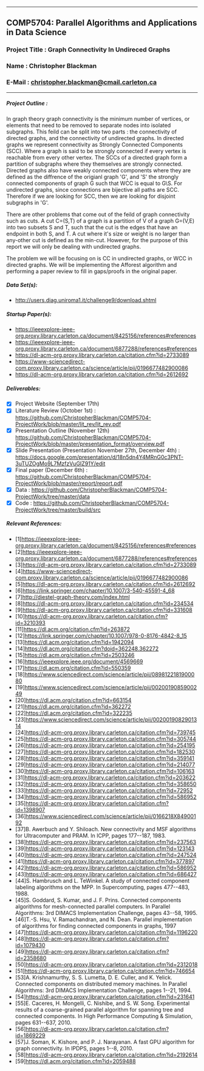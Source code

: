 <hr>

## COMP5704: Parallel Algorithms and Applications in Data Science
### Project Title : Graph Connectivity In Undireced Graphs
### Name : Christopher Blackman
### E-Mail : christopher.blackman@cmail.carleton.ca

<hr>

##### Project Outline : 
In graph theory graph connectivity is the minimum number of vertices, or elements that need to be removed to separate nodes into isolated subgraphs. This feild can be split into two parts : the connectivity of directed graphs, and the connectivity of undirected graphs. In directed graphs we represent connectivity as Strongly Connected Components (SCC). Where a graph is said to be strongly connected if every vertex is reachable from every other vertex. The SCCs of a directed graph form a partition of subgraphs where they themselves are strongly connected. Directed graphs also have weakly connected components where they are defined as the diffrence of the origianl graph 'G', and 'S' the strongly connected components of graph G such that WCC is equal to  G\S. For undirected graphs, since connections are bijective all paths are SCC. Therefore if we are looking for SCC, then we are looking for disjoint subgraphs in 'G'.

There are other problems that come out of the feild of graph connectivity such as cuts.
A cut C=(S,T) of a graph is a partition of V of a graph G=(V,E) into two subsets S and T, such that the cut is the edges that have an endpoint in both S, and T. A cut where it's size or weight is no larger than any-other cut is defined as the min-cut.
However, for the purpose of this report we will only be dealing with undirected graphs.

The problem we will be focusing on is CC in undirected graphs, or WCC in directed graphs. We will be implementing the Afforest algorithm and performing a paper review to fill in gaps/proofs in the original paper.

##### Data Set(s):
- http://users.diag.uniroma1.it/challenge9/download.shtml
 
##### Startup Paper(s):
- https://ieeexplore-ieee-org.proxy.library.carleton.ca/document/8425156/references#references
- https://ieeexplore-ieee-org.proxy.library.carleton.ca/document/6877288/references#references
- https://dl-acm-org.proxy.library.carleton.ca/citation.cfm?id=2733089
- https://www-sciencedirect-com.proxy.library.carleton.ca/science/article/pii/0196677482900086
- https://dl-acm-org.proxy.library.carleton.ca/citation.cfm?id=2612692
##### Deliverables:
  - [x] Project Website (September 17th)
  - [x] Literature Review (October 1st) : https://github.com/ChristopherBlackman/COMP5704-ProjectWork/blob/master/lit_rev/lit_rev.pdf
  - [x] Presentation Outline (November 12th) https://github.com/ChristopherBlackman/COMP5704-ProjectWork/blob/master/presentation_format/overview.pdf
  - [X] Slide Presentation (Presentation November 27th, December 4th) : https://docs.google.com/presentation/d/18n5dn4Y4MRnG0c3PNT-3uTUZOgMo9L7MzfzVuGIZ91Y/edit
  - [x] Final paper (December 6th) : https://github.com/ChristopherBlackman/COMP5704-ProjectWork/blob/master/report/report.pdf
  - [x] Data : https://github.com/ChristopherBlackman/COMP5704-ProjectWork/tree/master/data
  - [x] Code : https://github.com/ChristopherBlackman/COMP5704-ProjectWork/tree/master/build/src
##### Relevant References:
- [1]https://ieeexplore-ieee-org.proxy.library.carleton.ca/document/8425156/references#references
- [2]https://ieeexplore-ieee-org.proxy.library.carleton.ca/document/6877288/references#references
- [3]https://dl-acm-org.proxy.library.carleton.ca/citation.cfm?id=2733089
- [4]https://www-sciencedirect-com.proxy.library.carleton.ca/science/article/pii/0196677482900086
- [5]https://dl-acm-org.proxy.library.carleton.ca/citation.cfm?id=2612692
- [6]https://link.springer.com/chapter/10.1007/3-540-45591-4_68
- [7]http://diestel-graph-theory.com/index.html
- [8]https://dl-acm-org.proxy.library.carleton.ca/citation.cfm?id=234534 
- [9]https://dl-acm-org.proxy.library.carleton.ca/citation.cfm?id=331608
- [10]https://dl-acm-org.proxy.library.carleton.ca/citation.cfm?id=3210393
- [11]https://dl.acm.org/citation.cfm?id=263872
- [12]https://link.springer.com/chapter/10.1007/978-0-8176-4842-8_15
- [13]https://dl.acm.org/citation.cfm?id=1942094
- [14]https://dl.acm.org/citation.cfm?doid=362248.362272
- [15]https://dl.acm.org/citation.cfm?id=2503246
- [16]https://ieeexplore.ieee.org/document/4569669
- [17]https://dl.acm.org/citation.cfm?id=550359
- [18]https://www.sciencedirect.com/science/article/pii/0898122181900080
- [19]https://www.sciencedirect.com/science/article/pii/0020019085900249
- [20]https://dl.acm.org/citation.cfm?id=663154
- [21]https://dl.acm.org/citation.cfm?id=362272
- [22]https://dl.acm.org/citation.cfm?id=322235
- [23]https://www.sciencedirect.com/science/article/pii/0020019082901314
- [24]https://dl-acm-org.proxy.library.carleton.ca/citation.cfm?id=739745
- [25]https://dl-acm-org.proxy.library.carleton.ca/citation.cfm?id=305744
- [26]https://dl-acm-org.proxy.library.carleton.ca/citation.cfm?id=254195
- [27]https://dl-acm-org.proxy.library.carleton.ca/citation.cfm?id=182530
- [28]https://dl-acm-org.proxy.library.carleton.ca/citation.cfm?id=359141
- [29]https://dl-acm-org.proxy.library.carleton.ca/citation.cfm?id=214077
- [30]https://dl-acm-org.proxy.library.carleton.ca/citation.cfm?id=106163
- [31]https://dl-acm-org.proxy.library.carleton.ca/citation.cfm?id=203622
- [32]https://dl-acm-org.proxy.library.carleton.ca/citation.cfm?id=358650
- [33]https://dl-acm-org.proxy.library.carleton.ca/citation.cfm?id=72952
- [34]https://dl-acm-org.proxy.library.carleton.ca/citation.cfm?id=586952
- [35]https://dl-acm-org.proxy.library.carleton.ca/citation.cfm?id=1398907
- [36]https://www.sciencedirect.com/science/article/pii/0166218X84900192
- [37]B. Awerbuch and Y. Shiloach. New connectivity and MSF algorithms for Ultracomputer and PRAM. In ICPP, pages 177--187, 1983.
- [38]https://dl-acm-org.proxy.library.carleton.ca/citation.cfm?id=237563
- [39]https://dl-acm-org.proxy.library.carleton.ca/citation.cfm?id=123143
- [40]https://dl-acm-org.proxy.library.carleton.ca/citation.cfm?id=247524
- [41]https://dl-acm-org.proxy.library.carleton.ca/citation.cfm?id=377897
- [42]https://dl-acm-org.proxy.library.carleton.ca/citation.cfm?id=586952
- [43]https://dl-acm-org.proxy.library.carleton.ca/citation.cfm?id=686427
- [44]S. Hambrusch and L. TeWinkel. A study of connected component labeling algorithms on the MPP. In Supercomputing, pages 477--483, 1988.
- [45]S. Goddard, S. Kumar, and J. F. Prins. Connected components algorithms for mesh-connected parallel computers. In Parallel Algorithms: 3rd DIMACS Implementation Challenge, pages 43--58, 1995.
- [46]T.-S. Hsu, V. Ramachandran, and N. Dean. Parallel implementation of algorithms for finding connected components in graphs, 1997
- [47]https://dl-acm-org.proxy.library.carleton.ca/citation.cfm?id=1196220
- [48]https://dl-acm-org.proxy.library.carleton.ca/citation.cfm?id=1079430
- [49]https://dl-acm-org.proxy.library.carleton.ca/citation.cfm?id=2358680
- [50]https://dl-acm-org.proxy.library.carleton.ca/citation.cfm?id=2312018
- [51]https://dl-acm-org.proxy.library.carleton.ca/citation.cfm?id=746654
- [53]A. Krishnamurthy, S. S. Lumetta, D. E. Culler, and K. Yelick. Connected components on distributed memory machines. In Parallel Algorithms: 3rd DIMACS Implementation Challenge, pages 1--21, 1994.
- [54]https://dl-acm-org.proxy.library.carleton.ca/citation.cfm?id=231641
- [55]E. Caceres, H. Mongelli, C. Nishibe, and S. W. Song. Experimental results of a coarse-grained parallel algorithm for spanning tree and connected components. In High Performance Computing & Simulation, pages 631--637, 2010.
- [56]https://dl-acm-org.proxy.library.carleton.ca/citation.cfm?id=1869229
- [57]J. Soman, K. Kishore, and P. J. Narayanan. A fast GPU algorithm for graph connectivity. In IPDPS, pages 1--8, 2010.
- [58]https://dl-acm-org.proxy.library.carleton.ca/citation.cfm?id=2192614
- [59]https://dl.acm.org/citation.cfm?id=2059488
